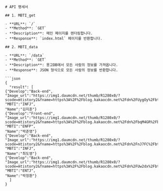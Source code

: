 
```
# API 명세서

## 1. MBTI_get

- **URL**: `/`
- **Method**: `GET`
- **Description**: 메인 페이지를 렌더링합니다.
- **Response**: `index.html` 페이지를 반환합니다.

## 2. MBTI_data

- **URL**: `/data`
- **Method**: `GET`
- **Description**: 몽고DB에서 모든 사람의 정보를 가져옵니다.
- **Response**: JSON 형식으로 모든 사람의 정보를 반환합니다.

```json
{
  "result": [
{"Develop":"Back-end",
"Image_url":"https://img1.daumcdn.net/thumb/R1280x0/?scode=mtistory2&fname=https%3A%2F%2Fblog.kakaocdn.net%2Fdn%2FUygOy%2Fbtsgn221lFI%2FELeI9rJ3XKxUXWsMwpZDOK%2Fimg.png",
"MBTI":"INFJ",
"Name":"김지훈"}
{"Develop":"Front-end",
"Image_url":"https://img1.daumcdn.net/thumb/R1280x0/?scode=mtistory2&fname=https%3A%2F%2Fblog.kakaocdn.net%2Fdn%2FbqM4GR%2Fbtsgui4FizH%2FybKHuOdkP7TysBqKLAksjk%2Fimg.png",
"MBTI":"ENFP",
"Name":"박준영"}
{"Develop":"Back-end",
"Image_url":"https://img1.daumcdn.net/thumb/R1280x0/?scode=mtistory2&fname=https%3A%2F%2Fblog.kakaocdn.net%2Fdn%2FnJ7FC%2FbtsgnhM0BHm%2F1fosr7r0NolsKoju8RZSjK%2Fimg.png",
"MBTI":"INFJ",
"Name":"최도영"}
{"Develop":"Back-end",
"Image_url":"https://img1.daumcdn.net/thumb/R1280x0/?scode=mtistory2&fname=https%3A%2F%2Fblog.kakaocdn.net%2Fdn%2FUw2dx%2FbtsguCaQpoq%2FoteIfZScqlDSgMTGYAyKk0%2Fimg.png",
"MBTI":"ENTJ",
"Name":"박정환"}
  ]
}
```
